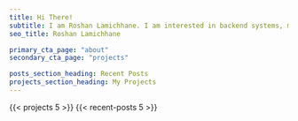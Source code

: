 ```yaml
---
title: Hi There!
subtitle: I am Roshan Lamichhane. I am interested in backend systems, microservices, distributed computing and more.
seo_title: Roshan Lamichhane

primary_cta_page: "about"
secondary_cta_page: "projects"

posts_section_heading: Recent Posts
projects_section_heading: My Projects
---
```


{{< projects 5 >}}
{{< recent-posts 5 >}}
